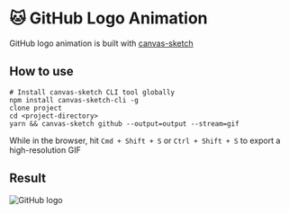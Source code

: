 # 🐱 GitHub Logo Animation

GitHub logo animation is built with [canvas-sketch](https://github.com/mattdesl/canvas-sketch)

## How to use

```
# Install canvas-sketch CLI tool globally
npm install canvas-sketch-cli -g
clone project
cd <project-directory>
yarn && canvas-sketch github --output=output --stream=gif
```

While in the browser, hit `Cmd + Shift + S` or `Ctrl + Shift + S` to export a high-resolution GIF

## Result

![GitHub logo](output/2019.08.14-10.15.26.gif)
